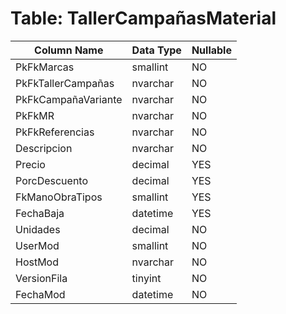 # Table: TallerCampañasMaterial

| Column Name | Data Type | Nullable |
|-------------|-----------|----------|
| PkFkMarcas | smallint | NO |
| PkFkTallerCampañas | nvarchar | NO |
| PkFkCampañaVariante | nvarchar | NO |
| PkFkMR | nvarchar | NO |
| PkFkReferencias | nvarchar | NO |
| Descripcion | nvarchar | NO |
| Precio | decimal | YES |
| PorcDescuento | decimal | YES |
| FkManoObraTipos | smallint | YES |
| FechaBaja | datetime | YES |
| Unidades | decimal | NO |
| UserMod | smallint | NO |
| HostMod | nvarchar | NO |
| VersionFila | tinyint | NO |
| FechaMod | datetime | NO |
